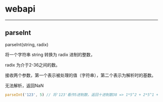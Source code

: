 # webapi

***

## parseInt

parseInt(string, radix)

将一个字符串 string 转换为 radix 进制的整数，

radix 为介于2-36之间的数。

接收两个参数，第一个表示被处理的值（字符串），第二个表示为解析时的基数。

无法解析，返回NaN

```js
parseInt('123', 5) // 将'123'看作5进制数，返回十进制数38 => 1*5^2 + 2*5^1 + 3*5^0 = 38
```
